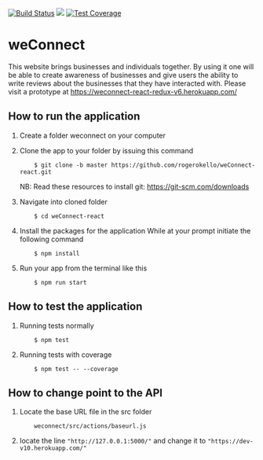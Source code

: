 [![Build Status](https://travis-ci.org/rogerokello/weConnect-react.svg?branch=master)](https://travis-ci.org/rogerokello/weConnect-react) 
<a href="https://codeclimate.com/github/rogerokello/weConnect-react/maintainability"><img src="https://api.codeclimate.com/v1/badges/fbae7114b5c44289c779/maintainability" /></a>
[![Test Coverage](https://api.codeclimate.com/v1/badges/fbae7114b5c44289c779/test_coverage)](https://codeclimate.com/github/rogerokello/weConnect-react/test_coverage)

# weConnect
This website brings businesses and individuals together. By using it one will be able to create awareness of businesses and give users the ability to write reviews about the businesses that they have interacted with. Please visit a prototype at https://weconnect-react-redux-v6.herokuapp.com/

## How to run the application
1. Create a folder weconnect on your computer
   
2. Clone the app to your folder by issuing this command

    ```
        $ git clone -b master https://github.com/rogerokello/weConnect-react.git
    ```
    NB: Read these resources to install git: https://git-scm.com/downloads
3. Navigate into cloned folder

    ```
        $ cd weConnect-react
    ```

4. Install the packages for the application
   While at your prompt initiate the following command

    ```
        $ npm install
     ```

5. Run your app from the terminal like this

    ```
        $ npm run start
    ```

## How to test the application

1. Running tests normally

    ```
        $ npm test
    ```
2. Running tests with coverage

    ```
        $ npm test -- --coverage
    ```

## How to change point to the API

1. Locate the base URL file in the src folder

    ```
        weconnect/src/actions/baseurl.js
    ```
2. locate the line `"http://127.0.0.1:5000/"` and change it to `"https://dev-v10.herokuapp.com/"`


